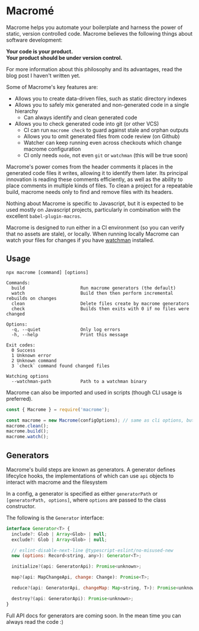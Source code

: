 # Macromé

Macrome helps you automate your boilerplate and harness the power of static, version controlled code. Macrome believes the following things about software development:

**Your code is your product.**  
**Your product should be under version control.**

For more information about this philosophy and its advantages, read the blog post I haven't written yet.

Some of Macrome's key features are:

- Allows you to create data-driven files, such as static directory indexes
- Allows you to safely mix generated and non-generated code in a single hierarchy
  - Can always identify and clean generated code
- Allows you to check generated code into git (or other VCS)
  - CI can run `macrome check` to guard against stale and orphan outputs
  - Allows you to omit generated files from code review (on Github)
  - Watcher can keep running even across checkouts which change macrome configuration
  - CI only needs `node`, not even `git` or `watchman` (this will be true soon)

Macrome's power comes from the header comments it places in the generated code files it writes, allowing it to identify them later. Its principal innovation is reading these comments efficiently, as well as the ability to place comments in multiple kinds of files. To clean a project for a repeatable build, macrome needs only to find and remove files with its headers.

Nothing about Macrome is specific to Javascript, but it is expected to be used mostly on Javascript projects, particularly in combination with the excellent `babel-plugin-macros`.

Macrome is designed to run either in a CI environment (so you can verify that no assets are stale), or locally. When running locally Macrome can watch your files for changes if you have [watchman](http://facebook.github.io/watchman/docs/install) installed.

## Usage

```
npx macrome [command] [options]

Commands:
  build                     Run macrome generators (the default)
  watch                     Build then then perform incremental rebuilds on changes
  clean                     Delete files create by macrome generators
  check                     Builds then exits with 0 if no files were changed

Options:
  -q, --quiet               Only log errors
  -h, --help                Print this message

Exit codes:
  0 Success
  1 Unknown error
  2 Unknown command
  3 `check` command found changed files

Watching options
  --watchman-path           Path to a watchman binary
```

Macrome can also be imported and used in scripts (though CLI usage is preferred).

```js
const { Macrome } = require('macrome');

const macrome = new Macrome(configOptions); // same as cli options, but camel case
macrome.clean();
macrome.build();
macrome.watch();
```

## Generators

Macrome's build steps are known as generators. A generator defines lifecylce hooks, the implementations of which can use `api` objects to interact with macrome and the filesystem

In a config, a generator is specified as either `generatorPath` or `[generatorPath, options]`, where `options` are passed to the class constructor.

The following is the `Generator` interface:

```js
interface Generator<T> {
  include?: Glob | Array<Glob> | null;
  exclude?: Glob | Array<Glob> | null;

  // eslint-disable-next-line @typescript-eslint/no-misused-new
  new (options: Record<string, any>): Generator<T>;

  initialize?(api: GeneratorApi): Promise<unknown>;

  map?(api: MapChangeApi, change: Change): Promise<T>;

  reduce?(api: GeneratorApi, changeMap: Map<string, T>): Promise<unknown>;

  destroy?(api: GeneratorApi): Promise<unknown>;
}
```

Full API docs for generators are coming soon. In the mean time you can always read the code :)
